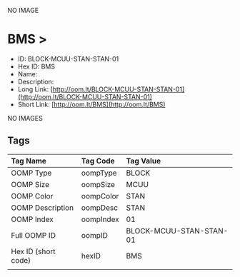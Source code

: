 


  
NO IMAGE  
# BMS > 

- ID: BLOCK-MCUU-STAN-STAN-01
- Hex ID: BMS
- Name: 
- Description: 
- Long Link: [http://oom.lt/BLOCK-MCUU-STAN-STAN-01](http://oom.lt/BLOCK-MCUU-STAN-STAN-01)
- Short Link: [http://oom.lt/BMS](http://oom.lt/BMS)
  
NO IMAGES  
## Tags
  

|Tag Name|Tag Code|Tag Value|
| :--- | :--- | :--- |
|OOMP Type|oompType|BLOCK|
|OOMP Size|oompSize|MCUU|
|OOMP Color|oompColor|STAN|
|OOMP Description|oompDesc|STAN|
|OOMP Index|oompIndex|01|
|Full OOMP ID|oompID|BLOCK-MCUU-STAN-STAN-01|
|Hex ID (short code)|hexID|BMS|
||||
